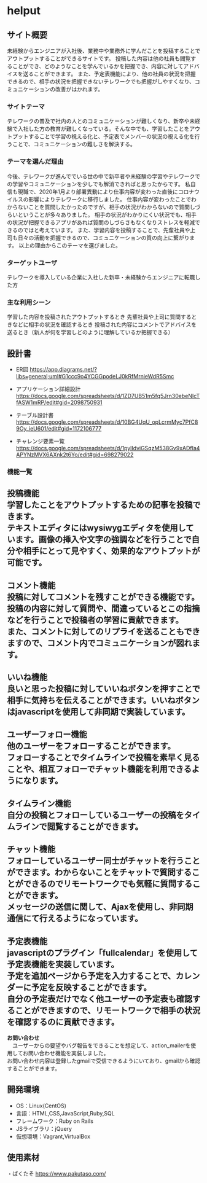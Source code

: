 # helput

## サイト概要
未経験からエンジニアが入社後、業務中や業務外に学んだことを投稿することでアウトプットすることができるサイトです。
投稿した内容は他の社員も閲覧することができ、どのようなことを学んでいるかを把握でき、内容に対してアドバイスを送ることができます。
また、予定表機能により、他の社員の状況を把握できるので、相手の状況を把握できないテレワークでも把握がしやすくなり、コミュニケーションの改善がはかれます。

### サイトテーマ
テレワークの普及で社内の人とのコミュニケーションが難しくなり、新卒や未経験で入社した方の教育が難しくなっている。そんな中でも、学習したことをアウトプットすることで学習の視える化と、予定表でメンバーの状況の視える化を行うことで、コミュニケーションの難しさを解決する。

### テーマを選んだ理由
今後、テレワークが進んででいる世の中で新卒者や未経験の学習やテレワークでの学習やコミュニケーションを少しでも解消できればと思ったからです。
私自信も現職で、2020年1月より部署異動により仕事内容が変わった直後にコロナウイルスの影響によりテレワークに移行しました。
仕事内容が変わったことでわからないことを質問したかったのですが、相手の状況がわからないので質問しづらいということが多々ありました。
相手の状況がわかりにくい状況でも、相手の状況が把握できるアプリがあれば質問のしづらさもなくなりストレスを軽減できるのではと考えています。
また、学習内容を投稿することで、先輩社員や上司も日々の活動を把握できるので、コミュニケーションの質の向上に繋がります。
以上の理由からこのテーマを選びました。

### ターゲットユーザ
テレワークを導入している企業に入社した新卒・未経験からエンジニアに転職した方

### 主な利用シーン
学習した内容を投稿されたアウトプットするとき
先輩社員や上司に質問するときなどに相手の状況を確認するとき
投稿された内容にコメントでアドバイスを送るとき（新人が何を学習しどのように理解しているか把握できる）

## 設計書
- ER図
https://app.diagrams.net/?libs=general;uml#G1ccc9o4YCGGpodeLJ0kRfMrnieWdR5Smc

- アプリケーション詳細設計
https://docs.google.com/spreadsheets/d/1ZD7UB51m5fq5Jrn30ebeNIcTfASW1mRP/edit#gid=2098750931

- テーブル設計書
https://docs.google.com/spreadsheets/d/10BG4UqU_opLcrmMyc7PfC89Oy_ieU601/edit#gid=1172106777

- チャレンジ要素一覧
  https://docs.google.com/spreadsheets/d/1pylIdviGSqzM538Gv9xADfIa4APYNzMVX6AXnk2t6Yo/edit#gid=698279022

### 機能一覧
__投稿機能__  
  学習したことをアウトプットするための記事を投稿できます。  
  テキストエディタにはwysiwygエディタを使用しています。画像の挿入や文字の強調などを行うことで自分や相手にとって見やすく、効果的なアウトプットが可能です。  
  ------------  

__コメント機能__  
  投稿に対してコメントを残すことができる機能です。投稿の内容に対して質問や、間違っているとこの指摘などを行うことで投稿者の学習に貢献できます。  
  また、コメントに対してのリプライを送ることもできますので、コメント内でコミュニケーションが図れます。  
  ------------  

__いいね機能__  
  良いと思った投稿に対していいねボタンを押すことで相手に気持ちを伝えることができます。いいねボタンはjavascriptを使用して非同期で実装しています。  
  ------------  

__ユーザーフォロー機能__  
  他のユーザーをフォローすることができます。  
  フォローすることでタイムラインで投稿を素早く見ることや、相互フォローでチャット機能を利用できるようになります。  
  ------------  

__タイムライン機能__  
  自分の投稿とフォローしているユーザーの投稿をタイムラインで閲覧することができます。  
  ------------  

__チャット機能__  
  フォローしているユーザー同士がチャットを行うことができます。わからないことをチャットで質問することができるのでリモートワークでも気軽に質問することができます。  
  メッセージの送信に関して、Ajaxを使用し、非同期通信にて行えるようになっています。  
  ------------  

__予定表機能__  
  javascriptのプラグイン「fullcalendar」を使用して予定表機能を実装しています。  
  予定を追加ページから予定を入力することで、カレンダーに予定を反映することができます。  
  自分の予定表だけでなく他ユーザーの予定表も確認することができますので、リモートワークで相手の状況を確認するのに貢献できます。  
  ------------  

__お問い合わせ__  
　ユーザーからの要望やバグ報告をできることを想定して、action_mailerを使用してお問い合わせ機能を実装しました。  
  お問い合わせ内容は登録したgmailで受信できるようにいており、gmailから確認することができます。


## 開発環境
- OS：Linux(CentOS)
- 言語：HTML,CSS,JavaScript,Ruby,SQL
- フレームワーク：Ruby on Rails
- JSライブラリ：jQuery
- 仮想環境：Vagrant,VirtualBox

## 使用素材
・ぱくたそ
https://www.pakutaso.com/